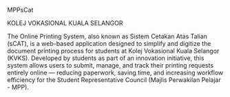 MPPsCat

KOLEJ VOKASIONAL KUALA SELANGOR

The Online Printing System, also known as Sistem Cetakan Atas Talian (sCAT), is a web-based application designed to simplify and digitize the document printing process for students at Kolej Vokasional Kuala Selangor (KVKS). Developed by students as part of an innovation initiative, this system allows users to submit, manage, and track their printing requests entirely online — reducing paperwork, saving time, and increasing workflow efficiency for the Student Representative Council (Majlis Perwakilan Pelajar - MPP).
